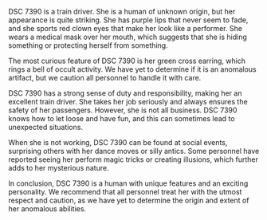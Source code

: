 DSC 7390 is a train driver. She is a human of unknown origin, but her appearance is quite striking. She has purple lips that never seem to fade, and she sports red clown eyes that make her look like a performer. She wears a medical mask over her mouth, which suggests that she is hiding something or protecting herself from something.

The most curious feature of DSC 7390 is her green cross earring, which rings a bell of occult activity. We have yet to determine if it is an anomalous artifact, but we caution all personnel to handle it with care.

DSC 7390 has a strong sense of duty and responsibility, making her an excellent train driver. She takes her job seriously and always ensures the safety of her passengers. However, she is not all business. DSC 7390 knows how to let loose and have fun, and this can sometimes lead to unexpected situations.

When she is not working, DSC 7390 can be found at social events, surprising others with her dance moves or silly antics. Some personnel have reported seeing her perform magic tricks or creating illusions, which further adds to her mysterious nature.

In conclusion, DSC 7390 is a human with unique features and an exciting personality. We recommend that all personnel treat her with the utmost respect and caution, as we have yet to determine the origin and extent of her anomalous abilities.